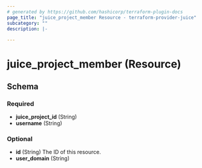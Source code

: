 ```yaml
---
# generated by https://github.com/hashicorp/terraform-plugin-docs
page_title: "juice_project_member Resource - terraform-provider-juice"
subcategory: ""
description: |-
  
---
```


# juice_project_member (Resource)





<!-- schema generated by tfplugindocs -->
## Schema

### Required

- **juice_project_id** (String)
- **username** (String)

### Optional

- **id** (String) The ID of this resource.
- **user_domain** (String)


